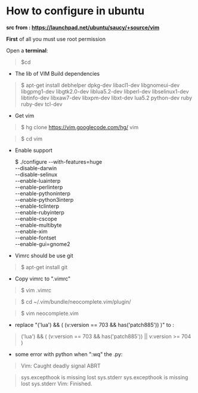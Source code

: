 # How to configure in ubuntu


**__src from : https://launchpad.net/ubuntu/saucy/+source/vim__**

__First__ of all you must use root permission

Open a __terminal__:
> $cd

- The lib of VIM Build dependencies

> $ apt-get install debhelper dpkg-dev libacl1-dev libgnomeui-dev \
    libgpmg1-dev libgtk2.0-dev liblua5.2-dev libperl-dev libselinux1-dev \
    libtinfo-dev libxaw7-dev libxpm-dev libxt-dev lua5.2 python-dev ruby ruby-dev tcl-dev

- Get vim

> $ hg clone https://vim.googlecode.com/hg/ vim

> $ cd vim

- Enable support

  $ ./configure --with-features=huge \
                --disable-darwin \
                --disable-selinux \
                --enable-luainterp \
                --enable-perlinterp \
                --enable-pythoninterp \
                --enable-python3interp \
                --enable-tclinterp \
                --enable-rubyinterp \
                --enable-cscope \
                --enable-multibyte \
                --enable-xim \
                --enable-fontset \
                --enable-gui=gnome2
              
- Vimrc should be use git

> $ apt-get install git

- Copy vimrc to ".vimrc"

> $ vim .vimrc


> $ cd ~/.vim/bundle/neocomplete.vim/plugin/

> $ vim neocomplete.vim

- replace "('lua') && ( (v:version == 703 && has('patch885')) )" to :

> ('lua') && ( (v:version == 703 && has('patch885')) || v:version >= 704 )

- some error with python when ":wq" the .py:

>  Vim: Caught deadly signal ABRT

>  sys.excepthook is missing
  lost sys.stderr
  sys.excepthook is missing
  lost sys.stderr
  Vim: Finished.
